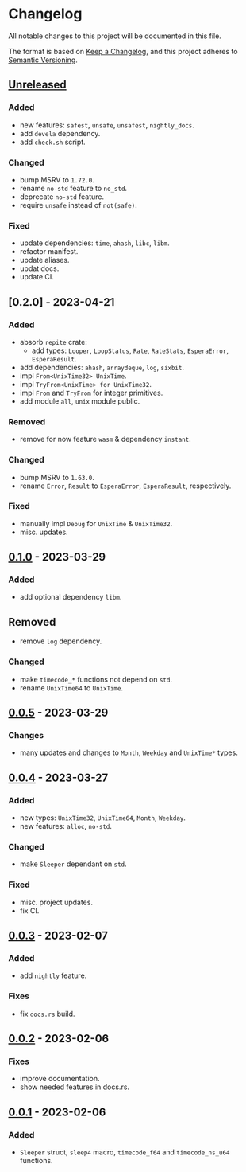 # Changelog

All notable changes to this project will be documented in this file.

The format is based on [Keep a Changelog], and this project adheres to
[Semantic Versioning].

## [Unreleased]

### Added
- new features: `safest`, `unsafe`, `unsafest`, `nightly_docs`.
- add `devela` dependency.
- add `check.sh` script.

### Changed
- bump MSRV to `1.72.0`.
- rename `no-std` feature to `no_std`.
- deprecate `no-std` feature.
- require `unsafe` instead of `not(safe)`.

### Fixed
- update dependencies: `time`, `ahash`, `libc`, `libm`.
- refactor manifest.
- update aliases.
- updat docs.
- update CI.

## [0.2.0] - 2023-04-21

### Added
- absorb `repite` crate:
  - add types: `Looper`, `LoopStatus`, `Rate`, `RateStats`, `EsperaError`, `EsperaResult`.
- add dependencies: `ahash`, `arraydeque`, `log`, `sixbit`.
- impl `From<UnixTime32> UnixTime`.
- impl `TryFrom<UnixTime> for UnixTime32`.
- impl `From` and `TryFrom` for integer primitives.
- add module `all`, `unix` module public.

### Removed
- remove for now feature `wasm` & dependency `instant`.

### Changed
- bump MSRV to `1.63.0`.
- rename `Error`, `Result` to `EsperaError`, `EsperaResult`, respectively.

### Fixed
- manually impl `Debug` for `UnixTime` & `UnixTime32`.
- misc. updates.

## [0.1.0] - 2023-03-29

### Added
- add optional dependency `libm`.

## Removed
- remove `log` dependency.

### Changed
- make `timecode_*` functions not depend on `std`.
- rename `UnixTime64` to `UnixTime`.

## [0.0.5] - 2023-03-29

### Changes
- many updates and changes to `Month`, `Weekday` and `UnixTime*` types.

## [0.0.4] - 2023-03-27

### Added
- new types: `UnixTime32`, `UnixTime64`, `Month`, `Weekday`.
- new features: `alloc`, `no-std`.

### Changed
- make `Sleeper` dependant on `std`.

### Fixed
- misc. project updates.
- fix CI.

## [0.0.3] - 2023-02-07

### Added
- add `nightly` feature.

### Fixes
- fix `docs.rs` build.

## [0.0.2] - 2023-02-06

### Fixes
- improve documentation.
- show needed features in docs.rs.

## [0.0.1] - 2023-02-06

### Added
- `Sleeper` struct, `sleep4` macro, `timecode_f64` and `timecode_ns_u64` functions.


[unreleased]: https://github.com/andamira/espera/compare/v0.2.0...HEAD
[0.1.0]: https://github.com/andamira/espera/releases/tag/v0.1.0
[0.0.5]: https://github.com/andamira/espera/releases/tag/v0.0.5
[0.0.4]: https://github.com/andamira/espera/releases/tag/v0.0.4
[0.0.3]: https://github.com/andamira/espera/releases/tag/v0.0.3
[0.0.2]: https://github.com/andamira/espera/releases/tag/v0.0.2
[0.0.1]: https://github.com/andamira/espera/releases/tag/v0.0.1

[Keep a Changelog]: https://keepachangelog.com/en/1.0.0/
[Semantic Versioning]: https://semver.org/spec/v2.0.0.html
